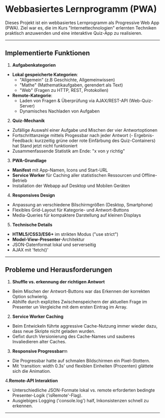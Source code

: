 # Webbasiertes Lernprogramm (PWA)

Dieses Projekt ist ein webbasiertes Lernprogramm als Progressive Web App (PWA). Ziel war es, die im Kurs "Internettechnologien" erlernten Techniken praktisch anzuwenden und eine interaktive Quiz-App zu realisieren.

---

## Implementierte Funktionen

1. **Aufgabenkategorien**
  - **Lokal gespeicherte Kategorien**:
    - "Allgemein" (z.B Geschichte, Allgemeinwissen)
    - "Mathe" (Mathematikaufgaben, gerendert als Text)
    - "Web" (Fragen zu HTTP, REST, Protokollen)
  - **Remote-Kategorie**:
    - Laden von Fragen & Überprüfung via AJAX/REST-API (Web-Quiz-Server)
    - Dynamisches Nachladen von Aufgaben 

2. **Quiz-Mechanik** 
  - Zufällige Auswahl einer Aufgabe und Mischen der vier Antwortoptionen 
  - Fortschrittanzeige mittels Progessbar nach jeder Antwort
  (- Ergebnis-Feedback: kurzzeitig grüne oder rote Einfärbung des Quiz-Containers) hat Stand jetzt nicht funktioniert
  - Zusammenfassende Statistik am Ende: "x von y richtig"

3. **PWA-Grundlage**
  - **Manifest** mit App-Namen, Icons und Start-URL
  - **Service Worker** für Caching aller statistischen Ressourcen und Offline-Betrieb
  - Installation der Webapp auf Desktop und Mobilen Geräten

4. **Responsives Design**
  - Anpassung an verschiedene Bilschirmgrößen (Desktop, Smartphone)
  - Flexibles Grid-Layout für Kategorie- und Antwort-Buttons
  - Media-Queries für kompaktere Darstellung auf kleinen Displays

5. **Technische Details** 
  - **HTML5/CSS3/ES6+** im strikten Modus ("use strict")
  - **Model-View-Presenter**-Architektur
  - JSON-Datenformat lokal und serverseitig
  - AJAX mit 'fetch()'


  ---

  ## Probleme und Herausforderungen

  1. **Shuffle vs. erkennung der richtigen Antwort**
  - Beim Mischen der Antwort-Buttons war das Erkennen der korrekten Option schwierig.
  - Abhilfe durch explizites Zwischenspeichern der aktuellen Frage im Presenter un Vergleiche mit dem ersten Eintrag im Array.

 2. **Service Worker Caching**
 - Beim Entwickeln führte aggressive Cache-Nutzung immer wieder dazu, dass neue Skripte nicht geladen wurden.
 - Gefixt durch Versionierung des Cache-Names und sauberes Invaliedieren alter Caches.

 3. **Responsive Progressbar**m
 - Die Progressbar hatte auf schmalen Bildschirmen ein Pixel-Stottern.
 - Mit 'transition: width 0.3s' und flexiblen Einheiten (Prozenten)  glättete sich die Animation.

 4.**Remote-API Interaktion**
 - Unterschiedliche JSON-Formate lokal vs. remote erforderten bedingte Presenter-Logik ('isRemote'-Flag).
 - Ausgiebiges Logging ('console.log') half, Inkonsistenzen schnell zu erkennen.

 ---

